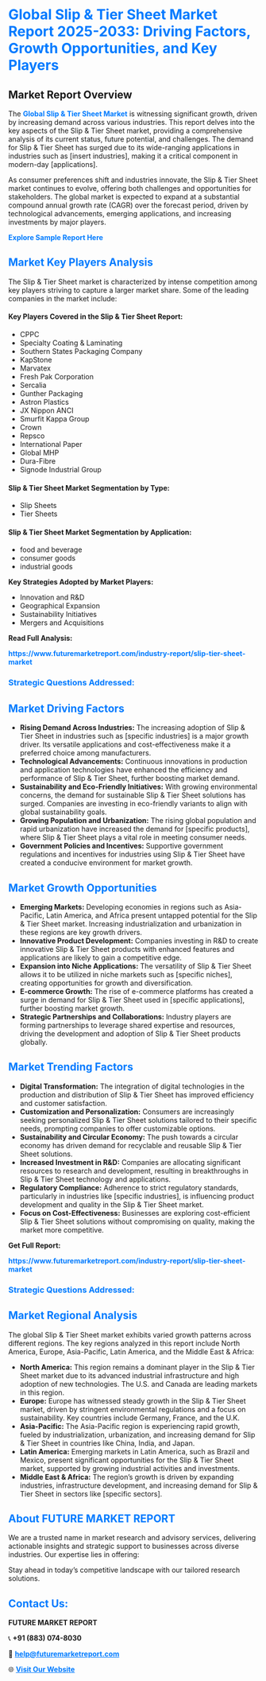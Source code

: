 <h1 style="color: #007BFF;">Global Slip & Tier Sheet Market Report 2025-2033: Driving Factors, Growth Opportunities, and Key Players</h1>

<section id="overview">
<h2>Market Report Overview</h2>
<p>The <a href="https://www.futuremarketreport.com/industry-report/slip-tier-sheet-market" style="color: #007BFF; text-decoration: none;"><strong>Global Slip & Tier Sheet Market</strong></a> is witnessing significant growth, driven by increasing demand across various industries. This report delves into the key aspects of the Slip & Tier Sheet market, providing a comprehensive analysis of its current status, future potential, and challenges. The demand for Slip & Tier Sheet has surged due to its wide-ranging applications in industries such as [insert industries], making it a critical component in modern-day [applications].</p>
<p>As consumer preferences shift and industries innovate, the Slip & Tier Sheet market continues to evolve, offering both challenges and opportunities for stakeholders. The global market is expected to expand at a substantial compound annual growth rate (CAGR) over the forecast period, driven by technological advancements, emerging applications, and increasing investments by major players.</p>
</section>

<section id="overview">
<p><a href="https://www.futuremarketreport.com/request-sample/reportId=103145" style="color: #007BFF; text-decoration: none;"><strong>Explore Sample Report Here</strong></a></p>
</section>

<section id="key-players">
<h2 style="color: #007BFF;">Market Key Players Analysis</h2>
<p>The Slip & Tier Sheet market is characterized by intense competition among key players striving to capture a larger market share. Some of the leading companies in the market include:</p>
<h4>Key Players Covered in the Slip & Tier Sheet Report:</h4>
<ul><li>CPPC</li><li>Specialty Coating &amp; Laminating</li><li>Southern States Packaging Company</li><li>KapStone</li><li>Marvatex</li><li>Fresh Pak Corporation</li><li>Sercalia</li><li>Gunther Packaging</li><li>Astron Plastics</li><li>JX Nippon ANCI</li><li>Smurfit Kappa Group</li><li>Crown</li><li>Repsco</li><li>International Paper</li><li>Global MHP</li><li>Dura-Fibre</li><li>Signode Industrial Group</li></ul>
<h4>Slip & Tier Sheet Market Segmentation by Type:</h4>
<ul><li>Slip Sheets</li><li>Tier Sheets</li></ul>

<h4>Slip & Tier Sheet Market Segmentation by Application:</h4>
<ul><li>food and beverage</li><li>consumer goods</li><li>industrial goods</li></ul>
<p><strong>Key Strategies Adopted by Market Players:</strong></p>
<ul>
<li>Innovation and R&D</li>
<li>Geographical Expansion</li>
<li>Sustainability Initiatives</li>
<li>Mergers and Acquisitions</li>
</ul>
</section>

<section>
<p><strong>Read Full Analysis: </strong></p><a href="https://www.futuremarketreport.com/industry-report/slip-tier-sheet-market" style="color: #007BFF; text-decoration: none;"><strong>https://www.futuremarketreport.com/industry-report/slip-tier-sheet-market</strong></a>
<h3 style="color: #007BFF;">Strategic Questions Addressed:</h3>
</section>

<section id="driving-factors">
<h2 style="color: #007BFF;">Market Driving Factors</h2>
<ul>
<li><strong>Rising Demand Across Industries:</strong> The increasing adoption of Slip & Tier Sheet in industries such as [specific industries] is a major growth driver. Its versatile applications and cost-effectiveness make it a preferred choice among manufacturers.</li>
<li><strong>Technological Advancements:</strong> Continuous innovations in production and application technologies have enhanced the efficiency and performance of Slip & Tier Sheet, further boosting market demand.</li>
<li><strong>Sustainability and Eco-Friendly Initiatives:</strong> With growing environmental concerns, the demand for sustainable Slip & Tier Sheet solutions has surged. Companies are investing in eco-friendly variants to align with global sustainability goals.</li>
<li><strong>Growing Population and Urbanization:</strong> The rising global population and rapid urbanization have increased the demand for [specific products], where Slip & Tier Sheet plays a vital role in meeting consumer needs.</li>
<li><strong>Government Policies and Incentives:</strong> Supportive government regulations and incentives for industries using Slip & Tier Sheet have created a conducive environment for market growth.</li>
</ul>
</section>

<section id="growth-opportunities">
<h2 style="color: #007BFF;">Market Growth Opportunities</h2>
<ul>
<li><strong>Emerging Markets:</strong> Developing economies in regions such as Asia-Pacific, Latin America, and Africa present untapped potential for the Slip & Tier Sheet market. Increasing industrialization and urbanization in these regions are key growth drivers.</li>
<li><strong>Innovative Product Development:</strong> Companies investing in R&D to create innovative Slip & Tier Sheet products with enhanced features and applications are likely to gain a competitive edge.</li>
<li><strong>Expansion into Niche Applications:</strong> The versatility of Slip & Tier Sheet allows it to be utilized in niche markets such as [specific niches], creating opportunities for growth and diversification.</li>
<li><strong>E-commerce Growth:</strong> The rise of e-commerce platforms has created a surge in demand for Slip & Tier Sheet used in [specific applications], further boosting market growth.</li>
<li><strong>Strategic Partnerships and Collaborations:</strong> Industry players are forming partnerships to leverage shared expertise and resources, driving the development and adoption of Slip & Tier Sheet products globally.</li>
</ul>
</section>

<section id="trending-factors">
<h2 style="color: #007BFF;">Market Trending Factors</h2>
<ul>
<li><strong>Digital Transformation:</strong> The integration of digital technologies in the production and distribution of Slip & Tier Sheet has improved efficiency and customer satisfaction.</li>
<li><strong>Customization and Personalization:</strong> Consumers are increasingly seeking personalized Slip & Tier Sheet solutions tailored to their specific needs, prompting companies to offer customizable options.</li>
<li><strong>Sustainability and Circular Economy:</strong> The push towards a circular economy has driven demand for recyclable and reusable Slip & Tier Sheet solutions.</li>
<li><strong>Increased Investment in R&D:</strong> Companies are allocating significant resources to research and development, resulting in breakthroughs in Slip & Tier Sheet technology and applications.</li>
<li><strong>Regulatory Compliance:</strong> Adherence to strict regulatory standards, particularly in industries like [specific industries], is influencing product development and quality in the Slip & Tier Sheet market.</li>
<li><strong>Focus on Cost-Effectiveness:</strong> Businesses are exploring cost-efficient Slip & Tier Sheet solutions without compromising on quality, making the market more competitive.</li>
</ul>
</section>

<section>
<p><strong>Get Full Report: </strong></p><a href="https://www.futuremarketreport.com/industry-report/slip-tier-sheet-market" style="color: #007BFF; text-decoration: none;"><strong>https://www.futuremarketreport.com/industry-report/slip-tier-sheet-market</strong></a>
<h3 style="color: #007BFF;">Strategic Questions Addressed:</h3>
</section>


<section id="regional-analysis">
<h2 style="color: #007BFF;">Market Regional Analysis</h2>
<p>The global Slip & Tier Sheet market exhibits varied growth patterns across different regions. The key regions analyzed in this report include North America, Europe, Asia-Pacific, Latin America, and the Middle East & Africa:</p>
<ul>
<li><strong>North America:</strong> This region remains a dominant player in the Slip & Tier Sheet market due to its advanced industrial infrastructure and high adoption of new technologies. The U.S. and Canada are leading markets in this region.</li>
<li><strong>Europe:</strong> Europe has witnessed steady growth in the Slip & Tier Sheet market, driven by stringent environmental regulations and a focus on sustainability. Key countries include Germany, France, and the U.K.</li>
<li><strong>Asia-Pacific:</strong> The Asia-Pacific region is experiencing rapid growth, fueled by industrialization, urbanization, and increasing demand for Slip & Tier Sheet in countries like China, India, and Japan.</li>
<li><strong>Latin America:</strong> Emerging markets in Latin America, such as Brazil and Mexico, present significant opportunities for the Slip & Tier Sheet market, supported by growing industrial activities and investments.</li>
<li><strong>Middle East & Africa:</strong> The region’s growth is driven by expanding industries, infrastructure development, and increasing demand for Slip & Tier Sheet in sectors like [specific sectors].</li>
</ul>
</section>

<footer>
<h2 style="color: #007BFF;">About FUTURE MARKET REPORT</h2>
<p>We are a trusted name in market research and advisory services, delivering actionable insights and strategic support to businesses across diverse industries. Our expertise lies in offering:</p>

<p>Stay ahead in today’s competitive landscape with our tailored research solutions.</p>

<h2 style="color: #007BFF;">Contact Us:</h2>
<p><strong>FUTURE MARKET REPORT</strong></p>
<p>📞 <strong>+91 (883) 074-8030</strong></p>
<p>📧 <strong><a href="mailto:help@futuremarketreport.com" style="color: #007BFF;">help@futuremarketreport.com</a></strong></p>
<p>🌐 <strong><a href="https://www.futuremarketreport.com/" style="color: #007BFF;">Visit Our Website</a></strong></p>
</footer>